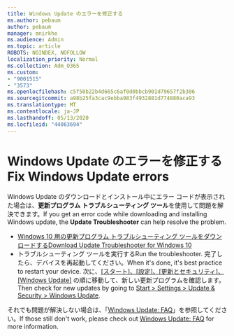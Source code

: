 ```yaml
---
title: Windows Update のエラーを修正する
ms.author: pebaum
author: pebaum
manager: mnirkhe
ms.audience: Admin
ms.topic: article
ROBOTS: NOINDEX, NOFOLLOW
localization_priority: Normal
ms.collection: Adm_O365
ms.custom:
- "9001515"
- "3573"
ms.openlocfilehash: c5f50b22b4d665c6af0d0bbcb901d79657f2b306
ms.sourcegitcommit: a98b25fa3cac9ebba983f4932881d774880aca93
ms.translationtype: MT
ms.contentlocale: ja-JP
ms.lasthandoff: 05/13/2020
ms.locfileid: "44063694"
---
```

# <a name="fix-windows-update-errors"></a><span data-ttu-id="173e1-102">Windows Update のエラーを修正する</span><span class="sxs-lookup"><span data-stu-id="173e1-102">Fix Windows Update errors</span></span>

<span data-ttu-id="173e1-103">Windows Update のダウンロードとインストール中にエラー コードが表示された場合は、**更新プログラム トラブルシューティング ツール**を使用して問題を解決できます。</span><span class="sxs-lookup"><span data-stu-id="173e1-103">If you get an error code while downloading and installing Windows update, the **Update Troubleshooter** can help resolve the problem.</span></span>

- [<span data-ttu-id="173e1-104">Windows 10 用の更新プログラム トラブルシューティング ツールをダウンロードする</span><span class="sxs-lookup"><span data-stu-id="173e1-104">Download Update Troubleshooter for Windows 10</span></span>](https://support.microsoft.com/help/4027322/windows-update-troubleshooter)
- <span data-ttu-id="173e1-105">トラブルシューティング ツールを実行する</span><span class="sxs-lookup"><span data-stu-id="173e1-105">Run the troubleshooter.</span></span> <span data-ttu-id="173e1-106">完了したら、デバイスを再起動してください。</span><span class="sxs-lookup"><span data-stu-id="173e1-106">When it's done, it's best practice to restart your device.</span></span> <span data-ttu-id="173e1-107">次に、[[スタート]、[設定]、[更新とセキュリティ]、[Windows Update]](ms-settings:windowsupdate) の順に移動して、新しい更新プログラムを確認します。</span><span class="sxs-lookup"><span data-stu-id="173e1-107">Then check for new updates by going to [Start > Settings > Update & Security > Windows Update](ms-settings:windowsupdate).</span></span>

<span data-ttu-id="173e1-108">それでも問題が解決しない場合は、「[Windows Update: FAQ](https://support.microsoft.com/help/12373/windows-update-faq)」を参照してください。</span><span class="sxs-lookup"><span data-stu-id="173e1-108">If those still don't work, please check out [Windows Update: FAQ](https://support.microsoft.com/help/12373/windows-update-faq) for more information.</span></span>

